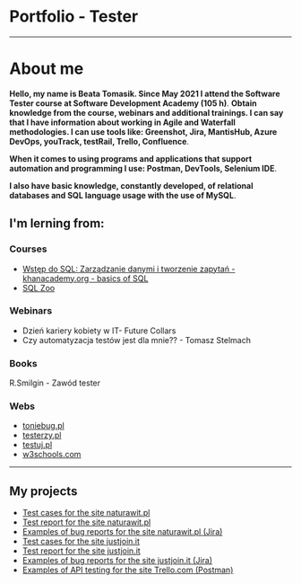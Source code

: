 # Portfolio - Tester

---
# About me
**Hello, my name is Beata Tomasik. Since May 2021 I attend the Software Tester course at Software Development Academy (105 h)**.
**Obtain knowledge from the course, webinars and additional trainings. I can say that I have information about working in Agile 
and Waterfall methodologies. I can use tools like: Greenshot, Jira, MantisHub, Azure DevOps, youTrack, testRail, Trello, Confluence**.

**When it comes to using programs and applications that support automation and programming I use: Postman, DevTools, Selenium IDE**.

**I also have basic knowledge, constantly developed, of relational databases and SQL language usage with the use of MySQL**.


## I'm lerning from:

### Courses

- [Wstęp do SQL: Zarządzanie danymi i tworzenie zapytań - khanacademy.org - basics of SQL](https://pl.khanacademy.org/computing/computer-programming/sql)
- [SQL Zoo](https://sqlzoo.net/)

### Webinars

- Dzień kariery kobiety w IT- Future Collars 
- Czy automatyzacja testów jest dla mnie?? - Tomasz Stelmach

### Books

R.Smilgin - Zawód tester

### Webs

- [toniebug.pl](https://www.toniebug.pl)
- [testerzy.pl](https://testerzy.pl/)
- [testuj.pl](https://testuj.pl/)
- [w3schools.com](https://www.w3schools.com)

---
## My projects

- [Test cases for the site naturawit.pl](https://drive.google.com/file/d/1fFr-SLajI18iTbXDKYqjEj0A4nzf6c45/view?usp=sharing)
- [Test report for the site naturawit.pl](https://drive.google.com/file/d/1MGYPIrd-3KdqxZPYGTZYoIo9KQjHj6CV/view?usp=sharing)
- [Examples of bug reports for the site naturawit.pl (Jira)](https://drive.google.com/file/d/1xQiwCNx3Q7CSkpOpPmgRiRKgce-mt1vQ/view?usp=sharing)
- [Test cases for the site justjoin.it](https://drive.google.com/file/d/1WThfRYrJdk_9py-qVSwl96zM0y_2oI0V/view?usp=sharing)
- [Test report for the site justjoin.it](https://drive.google.com/file/d/1Bv9Pfq-pW3SJeE8edFo-VSKOZzW_hrJG/view?usp=sharing)     
- [Examples of bug reports for the site justjoin.it (Jira)](https://drive.google.com/file/d/1ql63TmGqkqZX5DW-EqwBWBqs14lB6fBF/view?usp=sharing)
- [Examples of API testing for the site Trello.com (Postman)](https://drive.google.com/file/d/12UYFSphmBs9MAOvNX0i2XwxMH2lth191/view?usp=sharing)
